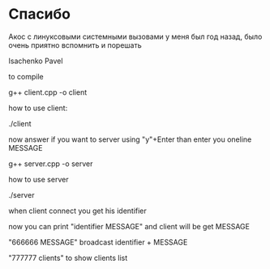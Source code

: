 # Спасибо
Акос с линуксовыми системными вызовами у меня был год назад, было очень приятно вспомнить и порешать 

Isachenko Pavel

to compile 

g++ client.cpp -o client

how to use client:

./client

now answer if you want to server using "y"+Enter than enter you oneline MESSAGE

g++ server.cpp -o server 

how to use server

./server

when client connect you get his identifier

now you can print "identifier MESSAGE" and client will be get MESSAGE

"666666 MESSAGE" broadcast identifier + MESSAGE

"777777 clients" to show clients list 

